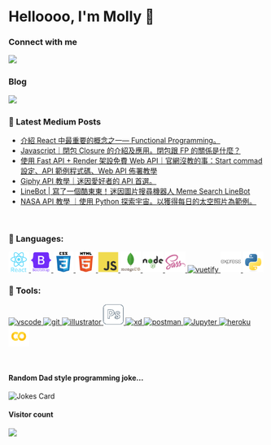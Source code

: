 # Helloooo, I'm Molly 👋



### Connect with me

<div > 

    
  <a href="mailto:momolly1024@gmail.com">
      <img src="https://img.shields.io/badge/-mail-red?style=for-the-badge&logo=gmail&logoColor=white"/>
  </a>

<!--   <a href="https://reurl.cc/ogLrDl" target="_blank">
      <img src="https://img.shields.io/badge/-resume-green?style=for-the-badge&logo=gitlab&logoColor=white"/>
  </a> -->
  
<!--    <a href="https://momolly1024.github.io/momolly1024/" target="_blank">
      <img src="https://img.shields.io/badge/My%20Website-blue?style=for-the-badge"/>
  </a> -->

</div>

### Blog
 
  <a href="https://molly1024.medium.com/" target="_blank">
      <img src="https://img.shields.io/badge/medium-%2312100E.svg?&style=for-the-badge&logo=medium&logoColor=white" />
  </a>

<br>


<div> 
 <h3 >📝 Latest Medium Posts</h3>

<!-- BLOG-POST-LIST:START -->
- [介紹 React 中最重要的概念之一— Functional Programming。](https://molly1024.medium.com/%E4%BB%8B%E7%B4%B9-react-%E4%B8%AD%E6%9C%80%E9%87%8D%E8%A6%81%E7%9A%84%E6%A6%82%E5%BF%B5%E4%B9%8B%E4%B8%80-functional-programming-f91561a85b87?source=rss-a56684c76423------2)
- [Javascript｜閉包 Closure 的介紹及應用。閉包跟 FP 的關係是什麼？](https://molly1024.medium.com/javascript-%E9%96%89%E5%8C%85-closure-%E7%9A%84%E4%BB%8B%E7%B4%B9%E5%8F%8A%E6%87%89%E7%94%A8-%E9%96%89%E5%8C%85%E8%B7%9F-fp-%E7%9A%84%E9%97%9C%E4%BF%82%E6%98%AF%E4%BB%80%E9%BA%BC-d9f598c432b7?source=rss-a56684c76423------2)
- [使用 Fast API + Render 架設免費 Web API｜官網沒教的事：Start commad 設定、API 範例程式碼、Web API 佈署教學](https://molly1024.medium.com/%E4%BD%BF%E7%94%A8-fast-api-render-%E6%9E%B6%E8%A8%AD%E5%85%8D%E8%B2%BB-web-api-%E5%AE%98%E7%B6%B2%E6%B2%92%E6%95%99%E7%9A%84%E4%BA%8B-start-commad-%E8%A8%AD%E5%AE%9A-api-%E7%AF%84%E4%BE%8B%E7%A8%8B%E5%BC%8F%E7%A2%BC-web-api-%E4%BD%88%E7%BD%B2%E6%95%99%E5%AD%B8-6da2a5a6a74e?source=rss-a56684c76423------2)
- [Giphy API 教學｜迷因愛好者的 API 首選。](https://molly1024.medium.com/giphy-api-%E6%95%99%E5%AD%B8-%E8%BF%B7%E5%9B%A0%E6%84%9B%E5%A5%BD%E8%80%85%E7%9A%84-api-%E9%A6%96%E9%81%B8-17a7b20bcd17?source=rss-a56684c76423------2)
- [LineBot | 寫了一個酷東東！ 迷因圖片搜尋機器人 Meme Search LineBot](https://molly1024.medium.com/linebot-%E5%AF%AB%E4%BA%86%E4%B8%80%E5%80%8B%E9%85%B7%E6%9D%B1%E6%9D%B1-%E8%BF%B7%E5%9B%A0%E5%9C%96%E7%89%87%E6%90%9C%E5%B0%8B%E6%A9%9F%E5%99%A8%E4%BA%BA-meme-search-linebot-bff9a79f97?source=rss-a56684c76423------2)
- [NASA API 教學 ｜使用 Python 探索宇宙。以獲得每日的太空照片為範例。](https://molly1024.medium.com/nasa-api-%E6%95%99%E5%AD%B8-%E4%BD%BF%E7%94%A8-python-%E6%8E%A2%E7%B4%A2%E5%AE%87%E5%AE%99-%E4%BB%A5%E7%8D%B2%E5%BE%97%E6%AF%8F%E6%97%A5%E7%9A%84%E5%A4%AA%E7%A9%BA%E7%85%A7%E7%89%87%E7%82%BA%E7%AF%84%E4%BE%8B-a9f560d113e5?source=rss-a56684c76423------2)
<!-- BLOG-POST-LIST:END -->


 

</div>
<br>
<div >

  <h3 >🔧 Languages:</h3>
  <p > 
    <a href="https://reactjs.org/" target="_blank"> 
      <img src="https://raw.githubusercontent.com/devicons/devicon/master/icons/react/react-original-wordmark.svg" alt="react" width="40" height="40"/> </a> 
    <a href="https://getbootstrap.com" target="_blank"> 
      <img src="https://raw.githubusercontent.com/devicons/devicon/master/icons/bootstrap/bootstrap-plain-wordmark.svg" alt="bootstrap" width="40" height="40"/> </a> 
    <a href="https://www.w3schools.com/css/" target="_blank"> 
      <img src="https://raw.githubusercontent.com/devicons/devicon/master/icons/css3/css3-original-wordmark.svg" alt="css3" width="40" height="40"/> </a>
    <a href="https://www.w3.org/html/" target="_blank"> 
      <img src="https://raw.githubusercontent.com/devicons/devicon/master/icons/html5/html5-original-wordmark.svg" alt="html5" width="40" height="40"/> </a>
    <a href="https://developer.mozilla.org/en-US/docs/Web/JavaScript" target="_blank"> 
      <img src="https://raw.githubusercontent.com/devicons/devicon/master/icons/javascript/javascript-original.svg" alt="javascript" width="40" height="40"/> </a> 
    <a href="https://www.mongodb.com/" target="_blank"> 
      <img src="https://raw.githubusercontent.com/devicons/devicon/master/icons/mongodb/mongodb-original-wordmark.svg" alt="mongodb" width="40" height="40"/> </a> 
    <a href="https://nodejs.org" target="_blank"> 
      <img src="https://raw.githubusercontent.com/devicons/devicon/master/icons/nodejs/nodejs-original-wordmark.svg" alt="nodejs" width="40" height="40"/> </a>
    <a href="https://sass-lang.com" target="_blank"> 
      <img src="https://raw.githubusercontent.com/devicons/devicon/master/icons/sass/sass-original.svg" alt="sass" width="40" height="40"/> </a> 
    <a href="https://vuetifyjs.com/en/" target="_blank"> 
      <img src="https://bestofjs.org/logos/vuetify.svg" alt="vuetify" width="40" height="40"/> </a> 
    <a href="https://expressjs.com" target="_blank"> 
      <img src="https://raw.githubusercontent.com/devicons/devicon/master/icons/express/express-original-wordmark.svg" 
      alt="express" width="40" height="40"/> </a> 
    <a href="https://www.python.org" target="_blank"> 
      <img src="https://raw.githubusercontent.com/devicons/devicon/master/icons/python/python-original.svg" alt="python" width="40" height="40"/> </a>    
  </p>
 
  <h3 >🧰 Tools:</h3>
    <p > 
    <a href="https://code.visualstudio.com/" target="_blank"> 
      <img src="https://upload.wikimedia.org/wikipedia/commons/9/9a/Visual_Studio_Code_1.35_icon.svg" alt="vscode" width="40" height="40"/> </a>
       <a href="https://git-scm.com/" target="_blank"> 
      <img src="https://www.vectorlogo.zone/logos/git-scm/git-scm-icon.svg" alt="git" width="40" height="40"/> </a> 
      <a href="https://www.adobe.com/in/products/illustrator.html" target="_blank">   
      <img src="https://www.vectorlogo.zone/logos/adobe_illustrator/adobe_illustrator-icon.svg" alt="illustrator" width="40" height="40"/> </a>
       <a href="https://www.photoshop.com/en" target="_blank"> 
      <img src="https://raw.githubusercontent.com/devicons/devicon/master/icons/photoshop/photoshop-line.svg" alt="photoshop" width="40" height="40"/> </a>
      <a href="https://www.adobe.com/products/xd.html" target="_blank"> 
      <img src="https://cdn.worldvectorlogo.com/logos/adobe-xd.svg" alt="xd" width="40" height="40"/> </a>
      <a href="https://postman.com" target="_blank"> 
      <img src="https://www.vectorlogo.zone/logos/getpostman/getpostman-icon.svg" alt="postman" width="40" height="40"/> </a> 
    <a href="https://jupyter.org/" target="_blank"> 
      <img src="https://upload.wikimedia.org/wikipedia/commons/3/38/Jupyter_logo.svg" alt="Jupyter" width="40" height="40"/> </a>
      <a href="https://heroku.com" target="_blank"> 
      <img src="https://www.vectorlogo.zone/logos/heroku/heroku-icon.svg"  alt="heroku" width="40" height="40"/> </a> 
    <a href="https://colab.research.google.com/" target="_blank"> 
      <img src="img/colab.svg" alt="colab" width="40" height="40"/> </a>
  </p>

  
  
 <br>
 
  <h4>Random Dad style programming joke...</h4>
  <img src="https://readme-jokes.vercel.app/api?theme=react" alt="Jokes Card" />
 <br>
  
 

 
<div > 
  <h4>Visitor count</h4>
  <img src="https://profile-counter.glitch.me/momolly1024/count.svg" />
</div>

<br>








 









